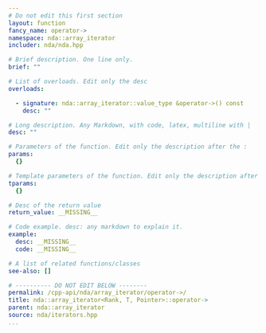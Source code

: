 ```yaml
---
# Do not edit this first section
layout: function
fancy_name: operator->
namespace: nda::array_iterator
includer: nda/nda.hpp

# Brief description. One line only.
brief: ""

# List of overloads. Edit only the desc
overloads:

  - signature: nda::array_iterator::value_type &operator->() const
    desc: ""

# Long description. Any Markdown, with code, latex, multiline with |
desc: ""

# Parameters of the function. Edit only the description after the :
params:
  {}

# Template parameters of the function. Edit only the description after the :
tparams:
  {}

# Desc of the return value
return_value: __MISSING__

# Code example. desc: any markdown to explain it.
example:
  desc: __MISSING__
  code: __MISSING__

# A list of related functions/classes
see-also: []

# ---------- DO NOT EDIT BELOW --------
permalink: /cpp-api/nda/array_iterator/operator->/
title: nda::array_iterator<Rank, T, Pointer>::operator->
parent: nda::array_iterator
source: nda/iterators.hpp
...
```


